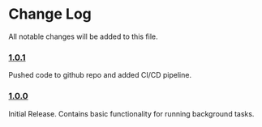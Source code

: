 # Change Log
All notable changes will be added to this file.

### [1.0.1]
Pushed code to github repo and added CI/CD pipeline.

### [1.0.0]
Initial Release. Contains basic functionality for running background tasks.

[1.0.1]: https://github.com/Ollie-Ave/BackgroundTaskManager/commit/
[1.0.0]: https://github.com/Ollie-Ave/BackgroundTaskManager/commit/3355b5d2e5a015959adcc8fb8eff495024c30508